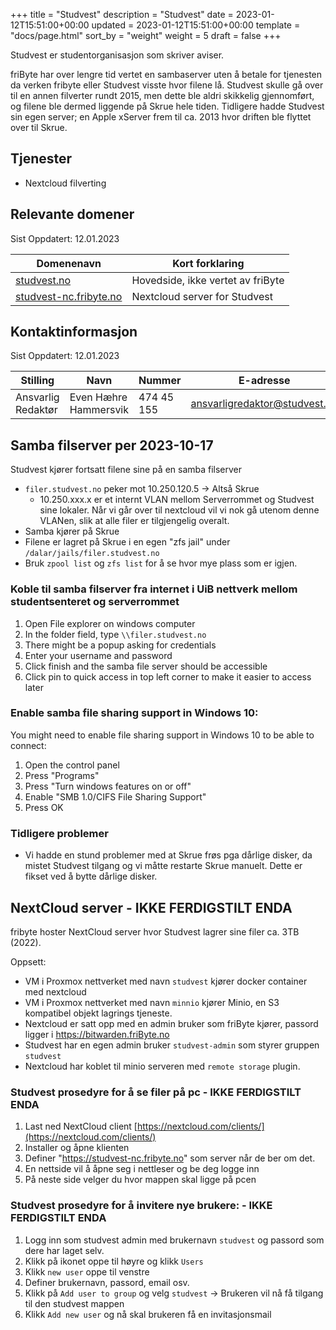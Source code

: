+++
title = "Studvest"
description = "Studvest"
date = 2023-01-12T15:51:00+00:00
updated = 2023-01-12T15:51:00+00:00
template = "docs/page.html"
sort_by = "weight"
weight = 5
draft = false
+++

Studvest er studentorganisasjon som skriver aviser.

friByte har over lengre tid vertet en sambaserver uten å betale for tjenesten da
verken fribyte eller Studvest visste hvor filene lå. Studvest skulle gå over til
en annen filverter rundt 2015, men dette ble aldri skikkelig gjennomført, og
filene ble dermed liggende på Skrue hele tiden. Tidligere hadde Studvest sin
egen server; en Apple xServer frem til ca. 2013 hvor driften ble flyttet over
til Skrue.

## Tjenester

- Nextcloud filverting

## Relevante domener

Sist Oppdatert: 12.01.2023

| Domenenavn                                       | Kort forklaring                   |
| ------------------------------------------------ | --------------------------------- |
| [studvest.no](studvest.no)                       | Hovedside, ikke vertet av friByte |
| [studvest-nc.fribyte.no](studvest-nc.fribyte.no) | Nextcloud server for Studvest     |

## Kontaktinformasjon

Sist Oppdatert: 12.01.2023

| Stilling           | Navn                  | Nummer     | E-adresse                     |
| ------------------ | --------------------- | ---------- | ----------------------------- |
| Ansvarlig Redaktør | Even Hæhre Hammersvik | 474 45 155 | ansvarligredaktor@studvest.no |

## Samba filserver per 2023-10-17

Studvest kjører fortsatt filene sine på en samba filserver

- `filer.studvest.no` peker mot 10.250.120.5 -> Altså Skrue
  - 10.250.xxx.x er et internt VLAN mellom Serverrommet og Studvest sine
    lokaler. Når vi går over til nextcloud vil vi nok gå utenom denne VLANen,
    slik at alle filer er tilgjengelig overalt.
- Samba kjører på Skrue
- Filene er lagret på Skrue i en egen "zfs jail" under
  `/dalar/jails/filer.studvest.no`
- Bruk `zpool list` og `zfs list` for å se hvor mye plass som er igjen.

### Koble til samba filserver fra internet i UiB nettverk mellom studentsenteret og serverrommet

1. Open File explorer on windows computer
2. In the folder field, type `\\filer.studvest.no`
3. There might be a popup asking for credentials
4. Enter your username and password
5. Click finish and the samba file server should be accessible
6. Click pin to quick access in top left corner to make it easier to access
   later

### Enable samba file sharing support in Windows 10:

You might need to enable file sharing support in Windows 10 to be able to
connect:

1. Open the control panel
2. Press "Programs"
3. Press "Turn windows features on or off"
4. Enable "SMB 1.0/CIFS File Sharing Support"
5. Press OK

### Tidligere problemer

- Vi hadde en stund problemer med at Skrue frøs pga dårlige disker, da mistet
  Studvest tilgang og vi måtte restarte Skrue manuelt. Dette er fikset ved å
  bytte dårlige disker.

## NextCloud server - IKKE FERDIGSTILT ENDA

fribyte hoster NextCloud server hvor Studvest lagrer sine filer ca. 3TB (2022).

Oppsett:

- VM i Proxmox nettverket med navn `studvest` kjører docker container med
  nextcloud
- VM i Proxmox nettverket med navn `minnio` kjører Minio, en S3 kompatibel
  objekt lagrings tjeneste.
- Nextcloud er satt opp med en admin bruker som friByte kjører, passord ligger i
  https://bitwarden.friByte.no
- Studvest har en egen admin bruker `studvest-admin` som styrer gruppen
  `studvest`
- Nextcloud har koblet til minio serveren med `remote storage` plugin.

### Studvest prosedyre for å se filer på pc - IKKE FERDIGSTILT ENDA

1. Last ned NextCloud client
   [https://nextcloud.com/clients/](https://nextcloud.com/clients/)
2. Installer og åpne klienten
3. Definer "https://studvest-nc.fribyte.no" som server når de ber om det.
4. En nettside vil å åpne seg i nettleser og be deg logge inn
5. På neste side velger du hvor mappen skal ligge på pcen

### Studvest prosedyre for å invitere nye brukere: - IKKE FERDIGSTILT ENDA

1. Logg inn som studvest admin med brukernavn `studvest` og passord som dere har
   laget selv.
2. Klikk på ikonet oppe til høyre og klikk `Users`
3. Klikk `new user` oppe til venstre
4. Definer brukernavn, passord, email osv.
5. Klikk på `Add user to group` og velg `studvest` -> Brukeren vil nå få tilgang
   til den studvest mappen
6. Klikk `Add new user` og nå skal brukeren få en invitasjonsmail
